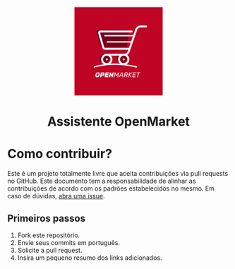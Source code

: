 <div align="center">
    <img src="assets/open-market-logo.png" alt="logo" width="200" height="auto" id="assistente-openMarket"/>
    <h1 >Assistente OpenMarket</h1>
</div>

# Como contribuir?

Este é um projeto totalmente livre que aceita contribuições via pull requests no GitHub. Este documento tem a responsabilidade de alinhar as contribuições de acordo com os padrões estabelecidos no mesmo. Em caso de dúvidas, [abra uma issue](https://github.com/vitorcesarlulio/open-market/issues).

## Primeiros passos

1. Fork este repositório.
2. Envie seus commits em português.
3. Solicite a pull request.
4. Insira um pequeno resumo dos links adicionados.